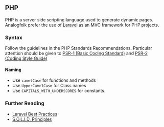 ## PHP

PHP is a server side scripting language used to generate dynamic pages.
Analogfolk prefer the use of [Laravel][laravel] as an MVC framework for PHP projects.

### Syntax

Follow the guidelines in the PHP Standards Recommendations. Particular attention
should be given to [PSR-1 (Basic Coding Standard)][psr-1] and [PSR-2 (Coding Style Guide)][psr-2]

#### Naming

- Use `camelCase` for functions and methods
- Use `UpperCamelCase` for Class names
- Use `CAPITALS_WITH_UNDERSCORES` for constants.

### Further Reading

- [Laravel Best Practices][laravel-best]
- [S.O.L.I.D. Principles][solid]

[laravel]: https://laravel.com/
[psr-1]: https://github.com/php-fig/fig-standards/blob/master/accepted/PSR-1-basic-coding-standard.md
[psr-2]: https://github.com/php-fig/fig-standards/blob/master/accepted/PSR-2-coding-style-guide.md
[laravel-best]: http://www.laravelbestpractices.com/
[solid]: https://medium.com/@dhkelmendi/solid-principles-made-easy-67b1246bcdf
